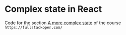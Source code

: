 # Complex state in React

Code for the section [A more complex state](https://fullstackopen.com/en/part1/a_more_complex_state_debugging_react_apps) of the course `https://fullstackopen.com/`
